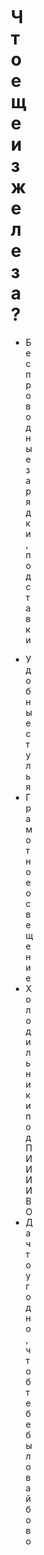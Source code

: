 <div class="image first" v-if="$clicks < 1" />
<div class="image second" v-if="$clicks === 1" />
<div class="image third" v-if="$clicks === 2" />
<div class="image forth" v-if="$clicks === 3" />
<div class="image fifth" v-if="$clicks === 4" />
<div class="content">

# Что еще из железа?

- Беспроводные зарядки, подставки

<v-clicks>

- Удобные стулья
- Грамотное освещение
- Холодильники под ПИИИИВО
- Да что угодно, чтоб тебе было вайбово

</v-clicks>

</div>

<style>
.content {
    padding-left: calc(50% + 2em);
}
.image {
    width: 50%;
    position: absolute;
    height: 100%;
    top: 0;
    left: 0;

    &.first {
        background: url('/others/stand.jpg');
        background-size: cover;
    }

    &.second {
        background: url('/others/chair.jpg');
        background-size: cover;
    }

    &.third {
        background: url('/others/Monsoon-RGB-5142701_1-837714433.jpg');
        background-size: cover;
        background-position: 30%;
    }

    &.forth {
        background: url('/others/bear.jpg');
        background-size: cover;
        background-position: 30%;
    }

    &.fifth {
        background: url('/others/hardware.jpg');
        background-size: cover;
        background-position: 30%;
    }
}
</style>

